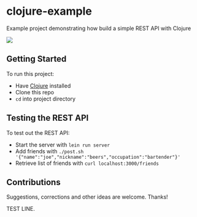 # clojure-example
Example project demonstrating how build a simple REST API with Clojure

![](preview.gif)

## Getting Started
To run this project:
* Have [Clojure](https://clojure.org) installed
* Clone this repo
* `cd` into project directory

## Testing the REST API
To test out the REST API:
* Start the server with `lein run server`
* Add friends with `./post.sh '{"name":"joe","nickname":"beers","occupation":"bartender"}'`
* Retrieve list of friends with `curl localhost:3000/friends`

## Contributions
Suggestions, corrections and other ideas are welcome. Thanks!

TEST LINE.
